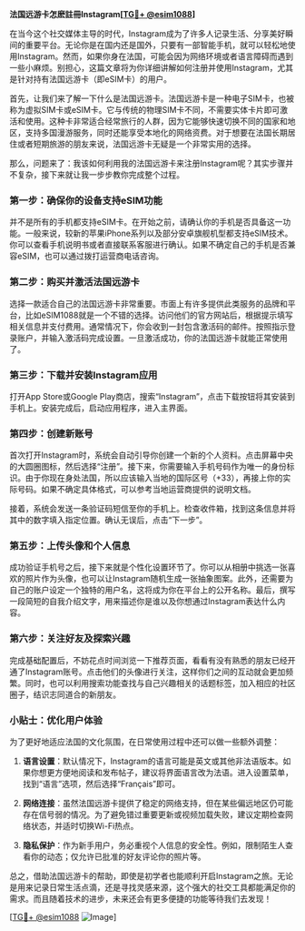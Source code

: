 **法国远游卡怎麽註冊Instagram[[TG💪+ @esim1088](https://t.me/s/esim1088)]**

在当今这个社交媒体主导的时代，Instagram成为了许多人记录生活、分享美好瞬间的重要平台。无论你是在国内还是国外，只要有一部智能手机，就可以轻松地使用Instagram。然而，如果你身在法国，可能会因为网络环境或者语言障碍而遇到一些小麻烦。别担心，这篇文章将为你详细讲解如何注册并使用Instagram，尤其是针对持有法国远游卡（即eSIM卡）的用户。

首先，让我们来了解一下什么是法国远游卡。法国远游卡是一种电子SIM卡，也被称为虚拟SIM卡或eSIM卡。它与传统的物理SIM卡不同，不需要实体卡片即可激活和使用。这种卡非常适合经常旅行的人群，因为它能够快速切换不同的国家和地区，支持多国漫游服务，同时还能享受本地化的网络资费。对于想要在法国长期居住或者短期旅游的朋友来说，法国远游卡无疑是一个非常实用的选择。

那么，问题来了：我该如何利用我的法国远游卡来注册Instagram呢？其实步骤并不复杂，接下来就让我一步步教你完成整个过程。

### 第一步：确保你的设备支持eSIM功能

并不是所有的手机都支持eSIM卡。在开始之前，请确认你的手机是否具备这一功能。一般来说，较新的苹果iPhone系列以及部分安卓旗舰机型都支持eSIM技术。你可以查看手机说明书或者直接联系客服进行确认。如果不确定自己的手机是否兼容eSIM，也可以通过拨打运营商电话咨询。

### 第二步：购买并激活法国远游卡

选择一款适合自己的法国远游卡非常重要。市面上有许多提供此类服务的品牌和平台，比如eSIM1088就是一个不错的选择。访问他们的官方网站后，根据提示填写相关信息并支付费用。通常情况下，你会收到一封包含激活码的邮件。按照指示登录账户，并输入激活码完成设置。一旦激活成功，你的法国远游卡就能正常使用了。

### 第三步：下载并安装Instagram应用

打开App Store或Google Play商店，搜索“Instagram”，点击下载按钮将其安装到手机上。安装完成后，启动应用程序，进入主界面。

### 第四步：创建新账号

首次打开Instagram时，系统会自动引导你创建一个新的个人资料。点击屏幕中央的大圆圈图标，然后选择“注册”。接下来，你需要输入手机号码作为唯一的身份标识。由于你现在身处法国，所以应该输入当地的国际区号（+33），再接上你的实际号码。如果不确定具体格式，可以参考当地运营商提供的说明文档。

接着，系统会发送一条验证码短信至你的手机上。检查收件箱，找到这条信息并将其中的数字填入指定位置。确认无误后，点击“下一步”。

### 第五步：上传头像和个人信息

成功验证手机号之后，接下来就是个性化设置环节了。你可以从相册中挑选一张喜欢的照片作为头像，也可以让Instagram随机生成一张抽象图案。此外，还需要为自己的账户设定一个独特的用户名，这将成为你在平台上的公开名称。最后，撰写一段简短的自我介绍文字，用来描述你是谁以及你想通过Instagram表达什么内容。

### 第六步：关注好友及探索兴趣

完成基础配置后，不妨花点时间浏览一下推荐页面，看看有没有熟悉的朋友已经开通了Instagram账号。点击他们的头像进行关注，这样你们之间的互动就会更加频繁。同时，也可以利用搜索功能查找与自己兴趣相关的话题标签，加入相应的社区圈子，结识志同道合的新朋友。

### 小贴士：优化用户体验

为了更好地适应法国的文化氛围，在日常使用过程中还可以做一些额外调整：

1. **语言设置**：默认情况下，Instagram的语言可能是英文或其他非法语版本。如果你想更方便地阅读和发布帖子，建议将界面语言改为法语。进入设置菜单，找到“语言”选项，然后选择“Français”即可。
   
2. **网络连接**：虽然法国远游卡提供了稳定的网络支持，但在某些偏远地区仍可能存在信号弱的情况。为了避免错过重要更新或视频加载失败，建议定期检查网络状态，并适时切换Wi-Fi热点。

3. **隐私保护**：作为新手用户，务必重视个人信息的安全性。例如，限制陌生人查看你的动态；仅允许已批准的好友评论你的照片等。

总之，借助法国远游卡的帮助，即使是初学者也能顺利开启Instagram之旅。无论是用来记录日常生活点滴，还是寻找灵感来源，这个强大的社交工具都能满足你的需求。而且随着技术的进步，未来还会有更多便捷的功能等待我们去发现！

[[TG💪+ @esim1088](https://t.me/s/esim1088) ![Image](https://i.postimg.cc/4NQfJmqS/Snipaste-2025-05-13-00-14-12.png)]